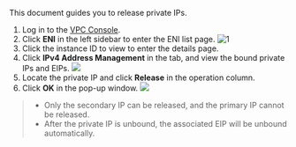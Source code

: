 This document guides you to release private IPs.
1. Log in to the [VPC Console](https://console.cloud.tencent.com/vpc).
2. Click **ENI** in the left sidebar to enter the ENI list page.
 ![1](https://main.qcloudimg.com/raw/6eb5d412b00efe583a87dab70e2fc55a.png)
3. Click the instance ID to view to enter the details page.
4. Click **IPv4 Address Management** in the tab, and view the bound private IPs and EIPs.
 ![](https://main.qcloudimg.com/raw/615ca933fd0fa32b646cba9eb8e37ba4.png)
5. Locate the private IP and click **Release** in the operation column.
6. Click **OK** in the pop-up window.
 ![](https://main.qcloudimg.com/raw/9b9e7263135336b164b55c768a30239d.png)

>- Only the secondary IP can be released, and the primary IP cannot be released.
>- After the private IP is unbound, the associated EIP will be unbound automatically.
